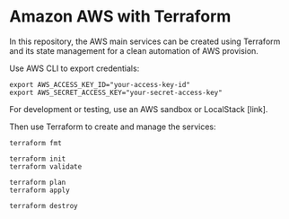 # Amazon AWS with Terraform
In this repository, the AWS main services can be created using Terraform and its state management for a clean automation of AWS provision.

Use AWS CLI to export credentials:
```
export AWS_ACCESS_KEY_ID="your-access-key-id"
export AWS_SECRET_ACCESS_KEY="your-secret-access-key"
```

For development or testing, use an AWS sandbox or LocalStack [link].


Then use Terraform to create and manage the services:
```
terraform fmt

terraform init
terraform validate

terraform plan
terraform apply

terraform destroy
```
